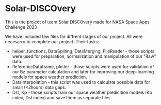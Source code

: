 # Solar-DISCOvery
This is the project of team Solar DISCOvery made for NASA Space Apps Challenge 2023

We have included few files for diffrent stages of our project. All were necesarry to complete our project.
Their tasks:
- helper_functions, DataSpliting, DataMerging, FileReader - those scripts were used for preparation, normalization and manipulation of our "Raw" data.
- ReferenceDataframe, plotter - those scripts were used for validation of our Bz parameter calculation and later for improving our deep-learning models for space weather prediction.
- DataInterpolation - this script was used to calculate possible data for small (<2hours) data gaps.
- Dst, Kp - those scripts train our space weather predicition models (Kp index, Dst index) and save them as separate files.
